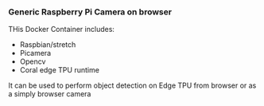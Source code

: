 
### Generic Raspberry Pi Camera on browser

THis Docker Container includes: 

* Raspbian/stretch
* Picamera
* Opencv
* Coral edge TPU runtime

It can be used to perform object detection on Edge TPU from browser or as a simply browser camera